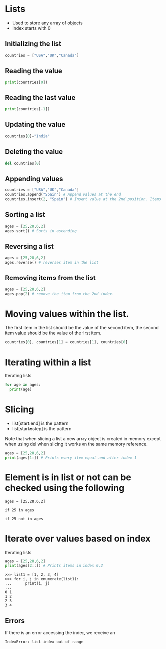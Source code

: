 # Lists

- Used to store any array of objects.
- Index starts with 0


## Initializing the list

```python
countries = ["USA","UK","Canada"]
```

## Reading the value

```python
print(countries[0])
```
## Reading the last value

```python
print(countries[-1])
```


## Updating the value

```python
countries[0]="India"
```

## Deleting the value

```python
del countries[0]
```

## Appending values

```python
countries = ["USA","UK","Canada"]
countries.append("Spain") # Append values at the end
countries.insert(2, "Spain") # Insert value at the 2nd position. Items in the current postion on 2 shift right
```

## Sorting a list

```python
ages = [25,28,6,2]
ages.sort() # Sorts in ascending
```

## Reversing a list

```python
ages = [25,28,6,2]
ages.reverse() # reverses item in the list
```
## Removing items from the list

```python
ages = [25,28,6,2]
ages.pop(2) # remove the item from the 2nd index.
```

# Moving values within the list.

The first item in the list should be the value of the second item, the second item value should be the value of the first item.

```python
countries[0], countries[1] = countries[1], countries[0]
```

# Iterating within a list

Iterating lists

```python
for age in ages:
  print(age)
```
# Slicing

 * list[start:end] is the pattern
 * list[start:end:step] is the pattern

 Note that when slicing a list a new array object is created in memory except when using del when slicing it works on the same memory reference.
 
```python
ages = [25,28,6,2]
print(ages[1:]) # Prints every item equal and after index 1
```


# Element is in list or not can be checked using the following

```
ages = [25,28,6,2]

if 25 in ages

if 25 not in ages
```

# Iterate over values based on index

Iterating lists

```python
ages = [25,28,6,2]
print(ages[2::]) # Prints items in index 0,2
```

```
>>> list1 = [1, 2, 3, 4]
>>> for i, j in enumerate(list1):
...      print(i, j)
... 
0 1
1 2
2 3
3 4

```

## Errors

If there is an error accessing the index, we receive an

```
IndexError: list index out of range
```

